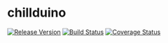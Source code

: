 # chillduino
[![Release Version](https://img.shields.io/badge/version-0.2.0-blue.svg)](https://github.com/FirstBuild/chillduino)
[![Build Status](https://travis-ci.org/FirstBuild/chillduino.svg?branch=master)](https://travis-ci.org/FirstBuild/chillduino)
[![Coverage Status](https://coveralls.io/repos/FirstBuild/chillduino/badge.svg?branch=master)](https://coveralls.io/r/FirstBuild/chillduino)
